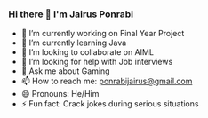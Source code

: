 ### Hi there 👋 I'm Jairus Ponrabi

<!--
**jairus-ponrabi/jairus-ponrabi** is a ✨ _special_ ✨ repository because its `README.md` (this file) appears on your GitHub profile.

Here are some ideas to get you started:
-->
- 🔭 I’m currently working on Final Year Project
- 🌱 I’m currently learning Java
- 👯 I’m looking to collaborate on AIML
- 🤔 I’m looking for help with Job interviews
- 💬 Ask me about Gaming
- 📫 How to reach me: ponrabijairus@gmail.com
- 😄 Pronouns: He/Him
- ⚡ Fun fact: Crack jokes during serious situations

